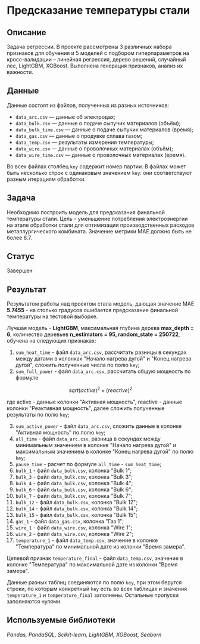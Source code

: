 # Предсказание температуры стали

## Описание
Задача регрессии. В проекте рассмотрены 3 различных набора признаков для обучения и 5 моделей с подбором гиперпараметров на кросс-валидации – линейная регрессия, дерево решений, случайный лес, LightGBM, XGBoost. Выполнена генерация признаков, анализ их важности.

## Данные
Данные состоят из файлов, полученных из разных источников:
- `data_arc.csv` — данные об электродах;
- `data_bulk.csv` — данные о подаче сыпучих материалов (объём);
- `data_bulk_time.csv` *—* данные о подаче сыпучих материалов (время);
- `data_gas.csv` — данные о продувке сплава газом;
- `data_temp.csv` — результаты измерения температуры;
- `data_wire.csv` — данные о проволочных материалах (объём);
- `data_wire_time.csv` — данные о проволочных материалах (время).

Во всех файлах столбец `key` содержит номер партии. В файлах может быть несколько строк с одинаковым значением `key`: они соответствуют разным итерациям обработки.
 
## Задача
Необходимо построить модель для предсказания финальной температуры стали. Цель - уменьшение потребления электроэнергии на этапе обработки стали для оптимизации производственных расходов металлургического комбината. Значение метрики MAE должно быть не более 8.7.
 

## Статус
Завершен

## Результат
Результатом работы над проектом стала модель, дающая значение MAE **5.7455** - на столько градусов ошибается предсказание финальной температуры на тестовой выборке. 

Лучшая модель - **LightGBM**, максимальная глубина дерева **max_depth = 6**, количество деревьев **n_estimators = 95, random_state = 250722**, обучена на следующих признаках:
1. `sum_heat_time` - файл `data_arc.csv`, рассчитать разницы в секундах между датами в колонках "Начало нагрева дугой" и "Конец нагрева дугой", сложить полученные числа по полю `key`; 
2. `sum_full_power` - файл `data_arc.csv`, рассчитать общую мощность по формуле
 
$$
sqrt{(active)^2 + (reactive)^2}
$$

где active - данные колонки "Активная мощность", reactive - данные колонки "Реактивная мощность", далее сложить полученные результаты по полю `key`;

3. `sum_active_power` - файл `data_arc.csv`, сложить данные в колонке "Активная мощность" по полю `key`; 
4. `all_time` - файл `data_arc.csv`, разница в секундах между минимальным значением в колонке "Начало нагрева дугой" и максимальным значением в колонке "Конец нагрева дугой" по полю `key`;
5. `pause_time` - расчет по формуле `all_time` - `sum_heat_time`; 
6. `bulk_1` - файл `data_bulk.csv`, колонка "Bulk 1"; 
7. `bulk_3` - файл `data_bulk.csv`, колонка "Bulk 3"; 
8. `bulk_4` - файл `data_bulk.csv`, колонка "Bulk 4"; 
9. `bulk_6` - файл `data_bulk.csv`, колонка "Bulk 6"; 
10. `bulk_7` - файл `data_bulk.csv`, колонка "Bulk 7"; 
11. `bulk_12` - файл `data_bulk.csv`, колонка "Bulk 12"; 
12. `bulk_14` - файл `data_bulk.csv`, колонка "Bulk 14"; 
13. `bulk_15` - файл `data_bulk.csv`, колонка "Bulk 15"; 
14. `gas_1` - файл `data_gas.csv`, колонка "Газ 1"; 
15. `wire_1` - файл `data_wire.csv`, колонка "Wire 1"; 
16. `wire_2` - файл `data_wire.csv`, колонка "Wire 2"; 
17. `temperature_1` - файл `data_temp.csv`, значение в колонке "Температура" по минимальной дате из колонки "Время замера".

Целевой признак `temperature_final` - файл `data_temp.csv`, значение в колонке "Температура" по максимальной дате из колонки "Время замера".

Данные разных таблиц соединяются по полю `key`, при этом берутся строки, по которым конкретный `key` есть во всех таблицах и значения `temperature_1` и `temperature_final` заполнены. Остальные пропуски заполняются нулями.

## Используемые библиотеки
*Pandas, PandaSQL, Scikit-learn, LightGBM, XGBoost, Seaborn*
